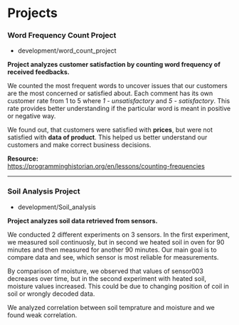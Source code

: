 # Projects
### Word Frequency Count Project     
* development/word_count_project  

**Project analyzes customer satisfaction by counting word frequency of received feedbacks.**

We counted the most frequent words to uncover issues that our customers are the most concerned or satisfied about. Each comment has its own customer rate from 1 to 5 where _1 - unsatisfactory_ and _5 - satisfactory_. This rate provides better understanding if the particular word is meant in positive or negative way.  

We found out, that customers were satisfied with **prices**, but were not satisfied with **data of product**. This helped us better understand our customers and make correct business decisions.   

**Resource:**   
https://programminghistorian.org/en/lessons/counting-frequencies

---

### Soil Analysis Project
* development/Soil_analysis

**Project analyzes soil data retrieved from sensors.**

We conducted 2 different experiments on 3 sensors. In the first experiment, we measured soil continuosly, but in second we heated soil in oven for 90 minutes and then measured for another 90 minutes. Our main goal is to compare data and see, which sensor is most reliable for measurements. 

By comparison of moisture, we observed that values of sensor003 decreases over time, but in the second experiment with heated soil, moisture values increased. This could be due to changing position of coil in soil or wrongly decoded data.

We analyzed correlation between soil temprature and moisture and we found weak correlation. 
